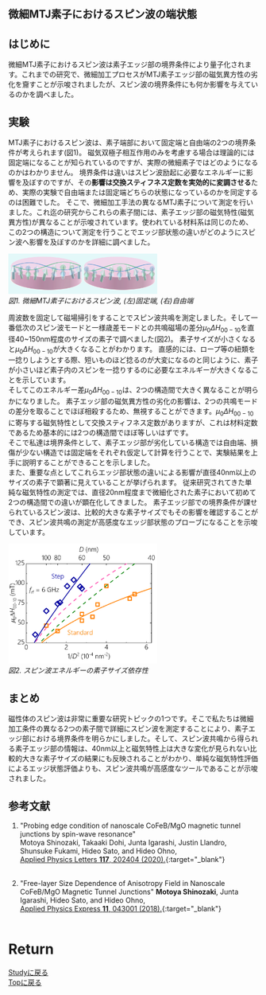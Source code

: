 ## 微細MTJ素子におけるスピン波の端状態
## はじめに
微細MTJ素子におけるスピン波は素子エッジ部の境界条件により量子化されます。これまでの研究で、微細加工プロセスがMTJ素子エッジ部の磁気異方性の劣化を齎すことが示唆されましたが、スピン波の境界条件にも何か影響を与えているのかを調べました。<br>

## 実験
MTJ素子におけるスピン波は、素子端部において固定端と自由端の2つの境界条件が考えられます(図1)。
磁気双極子相互作用のみを考慮する場合は理論的には固定端になることが知られているのですが、実際の微細素子ではどのようになるのかはわかりません。
境界条件は違いはスピン波励起に必要なエネルギーに影響を及ぼすのですが、その**影響は交換スティフネス定数を実効的に変調させる**ため、実際の実験で自由端または固定端どちらの状態になっているのかを同定するのは困難でした。
そこで、微細加工手法の異なるMTJ素子について測定を行いました。これ迄の研究からこれらの素子間には、素子エッジ部の磁気特性(磁気異方性)が異なることが示唆されています。使われている材料系は同じのため、この2つの構造について測定を行うことでエッジ部状態の違いがどのようにスピン波へ影響を及ぼすのかを詳細に調べました。<br>
<p>
<img src="./boundary_condition.png" width="300px" title="b_condition"><br>
<em>図1. 微細MTJ素子におけるスピン波, (左)固定端, (右)自由端</em>
</p>

周波数を固定して磁場掃引をすることでスピン波共鳴を測定しました。そして一番低次のスピン波モードと一様歳差モードとの共鳴磁場の差分$\mu_{0}\Delta H_{00-10}$を直径40~150nm程度のサイズの素子で調べました(図2)。
素子サイズが小さくなると$\mu_{0}\Delta H_{00-10}$が大きくなることがわかります。
直感的には、ロープ等の紐類を一捻りしようとする際、短いものほど捻るのが大変になるのと同じように、素子が小さいほど素子内のスピンを一捻りするのに必要なエネルギーが大きくなることを示しています。<br>
そしてこのエネルギー差$\mu_{0}\Delta H_{00-10}$は、2つの構造間で大きく異なることが明らかになりました。
素子エッジ部の磁気異方性の劣化の影響は、2つの共鳴モードの差分を取ることでほぼ相殺するため、無視することができます。$\mu_{0}\Delta H_{00-10}$に寄与する磁気特性として交換スティフネス定数がありますが、これは材料定数であるため基本的には2つの構造間でほぼ等しいはずです。<br>
そこで私達は境界条件として、素子エッジ部が劣化している構造では自由端、損傷が少ない構造では固定端をそれぞれ仮定して計算を行うことで、実験結果を上手に説明することができることを示しました。<br>
また、重要な点としてこれらエッジ部状態の違いによる影響が直径40nm以上のサイズの素子で顕著に見えていることが挙げられます。
従来研究されてきた単純な磁気特性の測定では、直径20nm程度まで微細化された素子において初めて2つの構造間での違いが顕在化してきました。
素子エッジ部での境界条件が課せられているスピン波は、比較的大きな素子サイズでもその影響を確認することができ、スピン波共鳴の測定が高感度なエッジ部状態のプローブになることを示唆しています。<br>
<p>
<img src="./D_dep.png" width="300px" title="size_dep"><br>
<em>図2. スピン波エネルギーの素子サイズ依存性</em>
</p>

## まとめ
磁性体のスピン波は非常に重要な研究トピックの1つです。そこで私たちは微細加工条件の異なる2つの素子間で詳細にスピン波を測定することにより、素子エッジ部における境界条件を明らかにしました。そして、スピン波共鳴から得られる素子エッジ部の情報は、40nm以上と磁気特性上は大きな変化が見られない比較的大きな素子サイズの結果にも反映されることがわかり、単純な磁気特性評価によるエッジ状態評価よりも、スピン波共鳴が高感度なツールであることが示唆されました。

## 参考文献
1. "Probing edge condition of nanoscale CoFeB/MgO magnetic tunnel junctions by spin-wave resonance"<br>
Motoya Shinozaki, Takaaki Dohi, Junta Igarashi, Justin Llandro, Shunsuke Fukami, Hideo Sato, and Hideo Ohno,<br>
[Applied Physics Letters **117**, 202404 (2020).](https://aip.scitation.org/doi/10.1063/5.0020591){:target="_blank"}<br><br>

2. "Free-layer Size Dependence of Anisotropy Field in Nanoscale CoFeB/MgO Magnetic Tunnel Junctions"
**Motoya Shinozaki**, Junta Igarashi, Hideo Sato, and Hideo Ohno,<br>
[ Applied Physics Express **11**, 043001 (2018).](https://iopscience.iop.org/article/10.7567/APEX.11.043001){:target="_blank"}<br><br>

# Return
[Studyに戻る](../study.md)<br>
[Topに戻る](https://motoyashinozaki.github.io/minidora/)